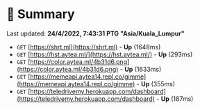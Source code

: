 # 📖 Summary
Last updated: **24/4/2022, 7:43:31 PTG "Asia/Kuala_Lumpur"**

- `GET` [https://shrt.ml](https://shrt.ml) - **Up** (1648ms)
- `GET` [https://hst.aytea.ml/](https://hst.aytea.ml/) - **Up** (293ms)
- `GET` [https://color.aytea.ml/4b31d6.png](https://color.aytea.ml/4b31d6.png) - **Up** (1633ms)
- `GET` [https://memeapi.aytea14.repl.co/gimme](https://memeapi.aytea14.repl.co/gimme) - **Up** (355ms)
- `GET` [https://teledrivemy.herokuapp.com/dashboard](https://teledrivemy.herokuapp.com/dashboard) - **Up** (187ms)
